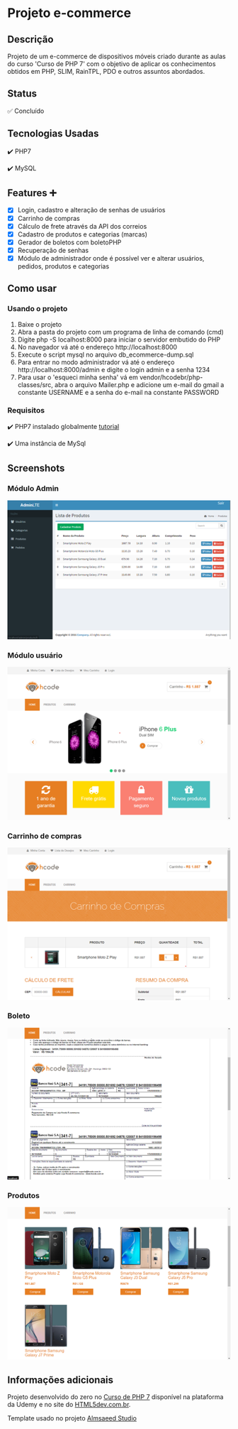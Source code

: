 # Projeto e-commerce 
## Descrição
Projeto de um e-commerce de dispositivos móveis criado durante as aulas do curso 'Curso de PHP 7' com o objetivo de aplicar os conhecimentos obtidos em PHP, SLIM, RainTPL, PDO e outros assuntos abordados.
## Status
:white_check_mark: Concluído
## Tecnologias Usadas
 :heavy_check_mark: PHP7
 
 :heavy_check_mark: MySQL
 ## Features ➕
  - [x] Login, cadastro e alteração de senhas de usuários
  - [x] Carrinho de compras
  - [x] Cálculo de frete através da API dos correios
  - [x] Cadastro de produtos e categorias (marcas)
  - [x] Gerador de boletos com boletoPHP
  - [x] Recuperação de senhas
  - [x] Módulo de administrador onde é possível ver e alterar usuários, pedidos, produtos e categorias
  
  ## Como usar
  ### Usando o projeto
  1. Baixe o projeto
  2. Abra a pasta do projeto com um programa de linha de comando (cmd)
  3. Digite php -S localhost:8000 para iniciar o servidor embutido do PHP
  4. No navegador vá até o endereço http://localhost:8000
  5. Execute o script mysql no arquivo db_ecommerce-dump.sql
  6. Para entrar no modo administrador vá até o endereço  http://localhost:8000/admin e digite o login admin e a senha 1234
  7. Para usar o 'esqueci minha senha' vá em vendor/hcodebr/php-classes/src, abra o arquivo Mailer.php e adicione um e-mail do gmail a constante USERNAME e a senha do e-mail na constante PASSWORD
  ### Requisitos 
   :heavy_check_mark: PHP7 instalado globalmente [tutorial](https://webdevbr.com.br/fazendo-o-php-funcionar-no-console-cmd-do-windows-instalando-o-composer-e-o-git)
   
   :heavy_check_mark: Uma instância de MySql
## Screenshots
### Módulo Admin
![Página admin](screenshots/admin.png)
### Módulo usuário
![Homepage](screenshots/homepage.png)
### Carrinho de compras
![Carrinho de compras](screenshots/carrinho.png)
### Boleto
![Boleto](screenshots/boleto.png)
### Produtos
![Produtos](screenshots/produts.png)
## Informações adicionais
Projeto desenvolvido do zero no [Curso de PHP 7](https://www.udemy.com/curso-completo-de-php-7/) disponível na plataforma da Udemy e no site do [HTML5dev.com.br](https://www.html5dev.com.br/curso/curso-completo-de-php-7).

Template usado no projeto [Almsaeed Studio](https://almsaeedstudio.com)
